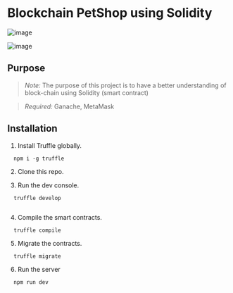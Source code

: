 # Blockchain PetShop using Solidity


![image](https://user-images.githubusercontent.com/87864058/155996028-46228b3e-148e-4645-bbba-9ee1575d504d.png)

![image](https://user-images.githubusercontent.com/87864058/156000058-b7c5b8ad-4feb-47d8-801f-8154a4588a9b.png)

## Purpose

> *Note:* The purpose of this project is to have a better understanding of block-chain using Solidity (smart contract)


> *Required:* Ganache, MetaMask


## Installation

1. Install Truffle globally.

```
  npm i -g truffle
```

2. Clone this repo.


3. Run the dev console.

```
  truffle develop
  
```
4. Compile the smart contracts.

```
  truffle compile
```  

5. Migrate the contracts.

```
  truffle migrate
```  


6. Run the server
```
  npm run dev
```

